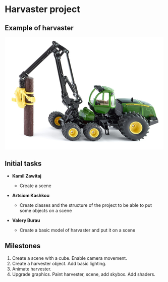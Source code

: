 # Harvaster project

## Example of harvaster

![Harvester example](images/harvester.jpg)

## Initial tasks

- **Kamil Zawitaj**
  - Create a scene

- **Artsiom Kashkou**
  - Create classes and the structure of the project to be able to put some objects on a scene

- **Valery Burau**
  - Create a basic model of harvaster and put it on a scene
  
## Milestones

1. Create a scene with a cube. Enable camera movement.
2. Create a harvester object. Add basic lighting.
3. Animate harvester.
4. Upgrade graphics. Paint harvester, scene, add skybox. Add shaders.
